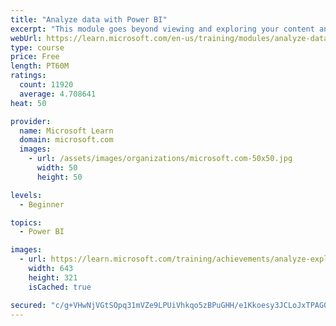 ```yaml
---
title: "Analyze data with Power BI"
excerpt: "This module goes beyond viewing and exploring your content and explains how to interact with it by working with reports and dashboards to uncover and share new business insights."
webUrl: https://learn.microsoft.com/en-us/training/modules/analyze-data-power-bi/
type: course
price: Free
length: PT60M
ratings:
  count: 11920
  average: 4.708641
heat: 50

provider:
  name: Microsoft Learn
  domain: microsoft.com
  images:
    - url: /assets/images/organizations/microsoft.com-50x50.jpg
      width: 50
      height: 50

levels:
  - Beginner

topics:
  - Power BI

images:
  - url: https://learn.microsoft.com/training/achievements/analyze-explore-data-power-bi-social.png
    width: 643
    height: 321
    isCached: true

secured: "c/g+VHwNjVGtSOpq31mVZe9LPUiVhkqo5zBPuGHH/e1Kkoesy3JCLoJxTPAG0pBJk8OpzeDhdU3qXp/irL3tVUrJ23nrAe2NscpvG2irnHKGDFXSaC/SlISklpbDON6wLtD7QBY0Y3V7Ha4azmRZEWk0WR1SM2NZAUeesoV+Kfj/TkuBNJaDqpns7weFCs4JdtFtUrETo073rrajWewR4BK/HRS7AK1H9zf/fFN0aIHLAL+AfbQ6V/oF3IEUD2HisbeNTtiizfgFaEpXDnAjAQp6FXAk8DnYfv7JLbFgfuKeGS8uJz7HtFzCZFqDjBa8AOcpzgZDFdEot+OGnGVp5z5BjNQkN3HxNv2p4CivwgjI9ypeTfQ3LfsKK/4U2gARO3m6G/jRE1LG+9Doa9PCYsdYBiNsvIjuZtyOw+M+cqk=;2FScZrRtoX6DTLmxNeJ3xA=="
---
```


